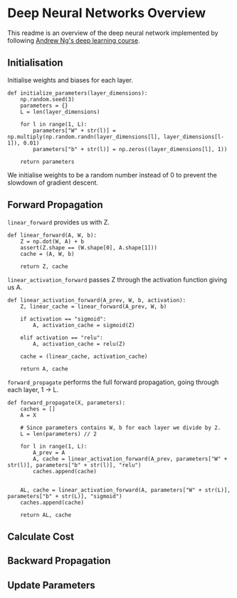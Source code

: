 # Deep Neural Networks Overview

This readme is an overview of the deep neural network implemented by following [Andrew Ng's deep learning course](https://www.coursera.org/learn/neural-networks-deep-learning).

## Initialisation
Initialise weights and biases for each layer.

```
def initialize_parameters(layer_dimensions):
    np.random.seed(3)
    parameters = {}
    L = len(layer_dimensions)

    for l in range(1, L):
        parameters["W" + str(l)] = np.multiply(np.random.randn(layer_dimensions[l], layer_dimensions[l-1]), 0.01)
        parameters["b" + str(l)] = np.zeros((layer_dimensions[l], 1))

    return parameters
```

We initialise weights to be a random number instead of 0 to prevent the slowdown of gradient descent.

## Forward Propagation

`linear_forward` provides us with Z.

```
def linear_forward(A, W, b):
    Z = np.dot(W, A) + b
    assert(Z.shape == (W.shape[0], A.shape[1]))
    cache = (A, W, b)

    return Z, cache
```

`linear_activation_forward` passes Z through the activation function giving us A.

```
def linear_activation_forward(A_prev, W, b, activation):
    Z, linear_cache = linear_forward(A_prev, W, b)

    if activation == "sigmoid":
        A, activation_cache = sigmoid(Z)
        
    elif activation == "relu":
        A, activation_cache = relu(Z)

    cache = (linear_cache, activation_cache)

    return A, cache
```

`forward_propagate` performs the full forward propagation, going through each layer, 1 -> L.

```
def forward_propagate(X, parameters):
    caches = []
    A = X

    # Since parameters contains W, b for each layer we divide by 2.
    L = len(parameters) // 2

    for l in range(1, L):
        A_prev = A
        A, cache = linear_activation_forward(A_prev, parameters["W" + str(l)], parameters["b" + str(l)], "relu")
        caches.append(cache)


    AL, cache = linear_activation_forward(A, parameters["W" + str(L)], parameters["b" + str(L)], "sigmoid")
    caches.append(cache)

    return AL, cache
```

## Calculate Cost


## Backward Propagation


## Update Parameters